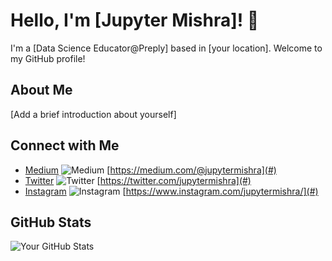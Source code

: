 # Hello, I'm [Jupyter Mishra]! 👋

I'm a [Data Science Educator@Preply] based in [your location]. Welcome to my GitHub profile!

## About Me

[Add a brief introduction about yourself]

## Connect with Me

- [Medium](#) ![Medium](https://img.shields.io/badge/Medium-%2312100E.svg?&style=for-the-badge&logo=Medium&logoColor=white) [https://medium.com/@jupytermishra](#)
- [Twitter](#) ![Twitter](https://img.shields.io/badge/Twitter-%231DA1F2.svg?&style=for-the-badge&logo=Twitter&logoColor=white) [https://twitter.com/jupytermishra](#)
- [Instagram](#) ![Instagram](https://img.shields.io/badge/Instagram-%23E4405F.svg?&style=for-the-badge&logo=Instagram&logoColor=white) [https://www.instagram.com/jupytermishra/](#)

## GitHub Stats

![Your GitHub Stats](https://github-readme-stats.vercel.app/api?username=yourusername&show_icons=true&theme=radical)

